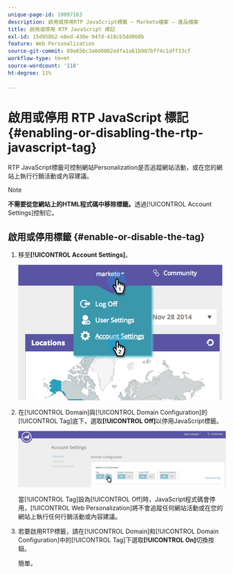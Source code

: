 ```yaml
---
unique-page-id: 10097163
description: 啟用或停用RTP JavaScript標籤 — Marketo檔案 — 產品檔案
title: 啟用或停用 RTP JavaScript 標記
exl-id: 15d958b2-e8ed-430e-947d-418cb5dd060b
feature: Web Personalization
source-git-commit: 09a656c3a0d0002edfa1a61b987bff4c1dff33cf
workflow-type: tm+mt
source-wordcount: '118'
ht-degree: 11%

---
```


# 啟用或停用 RTP JavaScript 標記 {#enabling-or-disabling-the-rtp-javascript-tag}

RTP JavaScript標籤可控制網站Personalization是否追蹤網站活動，或在您的網站上執行行銷活動或內容建議。

>[!NOTE]
>
>**不需要從您網站上的HTML程式碼中移除標籤。**&#x200B;透過[!UICONTROL Account Settings]控制它。

## 啟用或停用標籤 {#enable-or-disable-the-tag}

1. 移至&#x200B;**[!UICONTROL Account Settings]**。

   ![](assets/image2014-12-1-23-3a3-3a12.png)

1. 在[!UICONTROL Domain]與[!UICONTROL Domain Configuration]的[!UICONTROL Tag]底下，選取&#x200B;**[!UICONTROL Off]**&#x200B;以停用JavaScript標籤。

   ![](assets/account-settings-domain-tag.jpg)

   當[!UICONTROL Tag]設為[!UICONTROL Off]時，JavaScript程式碼會停用，[!UICONTROL Web Personalization]將不會追蹤任何網站活動或在您的網站上執行任何行銷活動或內容建議。

1. 若要啟用RTP標籤，請在[!UICONTROL Domain]和[!UICONTROL Domain Configuration]中的[!UICONTROL Tag]下選取&#x200B;**[!UICONTROL On]**&#x200B;切換按鈕。

   簡單。
